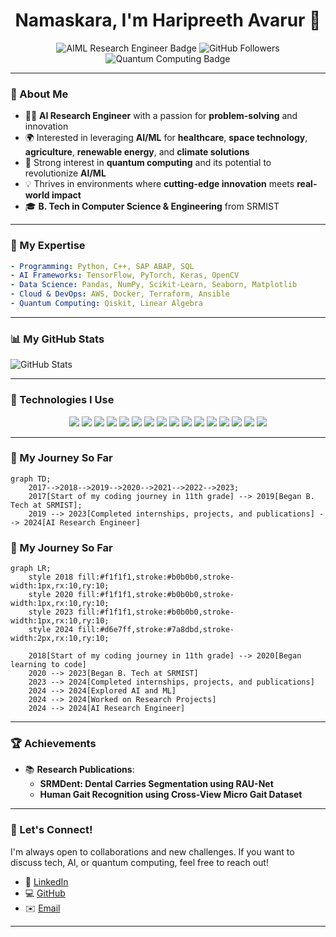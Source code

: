 
<h1 align="center">Namaskara, I'm Haripreeth Avarur 👋</h1>

<p align="center">
    <img src="https://img.shields.io/badge/AIML%20Research%20Engineer-%F0%9F%A4%96-blueviolet" alt="AIML Research Engineer Badge" />
    <img src="https://img.shields.io/github/followers/HaripreethAvarur?style=social" alt="GitHub Followers" />
    <img src="https://img.shields.io/badge/Quantum%20Computing-Enthusiast-%2398c379" alt="Quantum Computing Badge" />
</p>

---

### 🌟 About Me

- 👨‍💻 **AI Research Engineer** with a passion for **problem-solving** and innovation
- 🌍 Interested in leveraging **AI/ML** for **healthcare**, **space technology**, **agriculture**, **renewable energy**, and **climate solutions**
- 🔭 Strong interest in **quantum computing** and its potential to revolutionize **AI/ML**
- 💡 Thrives in environments where **cutting-edge innovation** meets **real-world impact**
- 🎓 **B. Tech in Computer Science & Engineering** from SRMIST

---

### 🧠 My Expertise

```yaml
- Programming: Python, C++, SAP ABAP, SQL
- AI Frameworks: TensorFlow, PyTorch, Keras, OpenCV
- Data Science: Pandas, NumPy, Scikit-Learn, Seaborn, Matplotlib
- Cloud & DevOps: AWS, Docker, Terraform, Ansible
- Quantum Computing: Qiskit, Linear Algebra
```

---

### 📊 My GitHub Stats

![GitHub Stats](https://github-readme-stats.vercel.app/api?username=HaripreethAvarur&show_icons=true&theme=radical)

---

### 🔧 Technologies I Use

<p align="center">
    <img src="https://img.shields.io/badge/Code-Python-%233776AB?style=flat&logo=python&logoColor=white" />
    <img src="https://img.shields.io/badge/AI-TensorFlow-%23FF6F00?style=flat&logo=tensorflow&logoColor=white" />
    <img src="https://img.shields.io/badge/AI-PyTorch-%2300B5D4?style=flat&logo=pytorch&logoColor=white" />
    <img src="https://img.shields.io/badge/Cloud-AWS-%23232F3E?style=flat&logo=amazon-aws&logoColor=white" />
    <img src="https://img.shields.io/badge/DevOps-Docker-%230db7ed?style=flat&logo=docker&logoColor=white" />
    <img src="https://img.shields.io/badge/Data%20Science-Numpy-%23343434?style=flat&logo=numpy&logoColor=white" />
    <img src="https://img.shields.io/badge/Data%20Science-Pandas-%23150458?style=flat&logo=pandas&logoColor=white" />
    <img src="https://img.shields.io/badge/Data%20Visualization-Seaborn-%2341AE2B?style=flat&logo=seaborn&logoColor=white" />
    <img src="https://img.shields.io/badge/Data%20Visualization-Matplotlib-%233D8CFF?style=flat&logo=matplotlib&logoColor=white" />
    <img src="https://img.shields.io/badge/AI-Keras-%23D00000?style=flat&logo=keras&logoColor=white" />
    <img src="https://img.shields.io/badge/AI-OpenCV-%232D2D2D?style=flat&logo=opencv&logoColor=white" />
    <img src="https://img.shields.io/badge/ML-Scikit%20Learn-%23F7931E?style=flat&logo=scikit-learn&logoColor=white" />
    <img src="https://img.shields.io/badge/ML-TF%20Lite-%236B7DFF?style=flat&logo=tensorflow&logoColor=white" />
    <img src="https://img.shields.io/badge/ML-NLTK-%23479C37?style=flat&logo=nltk&logoColor=white" />
    <img src="https://img.shields.io/badge/AI-Deep%20Learning-%23B62C0D?style=flat&logo=deep-learning&logoColor=white" />
    <img src="https://img.shields.io/badge/Quantum%20Computing-Qiskit-%234D8A9C?style=flat&logo=qiskit&logoColor=white" />
</p>


---

### 🚀 My Journey So Far

```mermaid
graph TD;
    2017-->2018-->2019-->2020-->2021-->2022-->2023;
    2017[Start of my coding journey in 11th grade] --> 2019[Began B. Tech at SRMIST];
    2019 --> 2023[Completed internships, projects, and publications] --> 2024[AI Research Engineer]
```
### 🚀 My Journey So Far

```mermaid
graph LR;
    style 2018 fill:#f1f1f1,stroke:#b0b0b0,stroke-width:1px,rx:10,ry:10;
    style 2020 fill:#f1f1f1,stroke:#b0b0b0,stroke-width:1px,rx:10,ry:10;
    style 2023 fill:#f1f1f1,stroke:#b0b0b0,stroke-width:1px,rx:10,ry:10;
    style 2024 fill:#d6e7ff,stroke:#7a8dbd,stroke-width:2px,rx:10,ry:10;
    
    2018[Start of my coding journey in 11th grade] --> 2020[Began learning to code]
    2020 --> 2023[Began B. Tech at SRMIST]
    2023 --> 2024[Completed internships, projects, and publications]
    2024 --> 2024[Explored AI and ML]
    2024 --> 2024[Worked on Research Projects]
    2024 --> 2024[AI Research Engineer]
```
---

### 🏆 Achievements

- 📚 **Research Publications**:
  - **SRMDent: Dental Carries Segmentation using RAU-Net**
  - **Human Gait Recognition using Cross-View Micro Gait Dataset**

---

### 🎯 Let's Connect!

I'm always open to collaborations and new challenges. If you want to discuss tech, AI, or quantum computing, feel free to reach out!

- 💼 [LinkedIn](https://www.linkedin.com/in/haripreeth-avarur)
- 💻 [GitHub](https://github.com/HaripreethAvarur)
- ✉️ [Email](mailto:hari.avarur@gmail.com)

---
